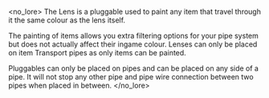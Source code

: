 <no_lore>
The Lens is a pluggable used to paint any item that travel through it the same colour as the lens itself.

The painting of items allows you extra filtering options for your pipe system but does not actually affect their ingame colour.
Lenses can only be placed on item Transport pipes as only items can be painted.

Pluggables can only be placed on pipes and can be placed on any side of a pipe.
It will not stop any other pipe and pipe wire connection between two pipes when placed in between.
</no_lore>
